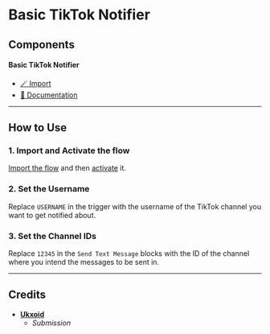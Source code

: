 # Basic TikTok Notifier

## Components

#### Basic TikTok Notifier

- [🪄 Import](https://inventor.gg/dash/share/component/21fa4a22c9bc4eaabed862951334c7c0)
- [📙 Documentation](#how-to-use)

***

## How to Use

### 1. Import and Activate the flow
[Import the flow](#basic-tiktok-notifier-1) and then [activate](../d/activate-disabled-components.md) it.

### 2. Set the Username
Replace `USERNAME` in the trigger with the username of the TikTok channel you want to get notified about.

### 3. Set the Channel IDs
Replace `12345` in the `Send Text Message` blocks with the ID of the channel where you intend the messages to be sent in.

***

## Credits
- **[Ukxoid](https://discord.com/users/1251642853692539091)**
  - *Submission*
